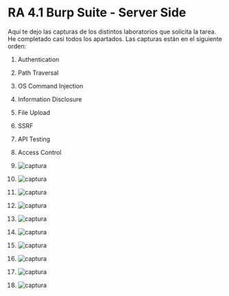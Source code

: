 # RA 4.1 Burp Suite - Server Side

Aquí te dejo las capturas de los distintos laboratorios que solicita la tarea.  
He completado casi todos los apartados. Las capturas están en el siguiente orden:

1. Authentication  
2. Path Traversal  
3. OS Command Injection  
4. Information Disclosure  
5. File Upload  
6. SSRF  
7. API Testing
8. Access Control


1. ![captura](images/Captura1_Athentication.PNG)
1. ![captura](images/Captura2_Athentication.PNG)
2. ![captura](images/Captura1_Path.PNG)
3. ![captura](images/Captura1_OSCommand.PNG)
4. ![captura](images/Captura1_InformationDisclosure.PNG)
5. ![captura](images/Captura1_fileupload.PNG)
6. ![captura](images/Captura1_SSRF.PNG)
7. ![captura](images/Captura1_API_Testing.PNG)
8. ![captura](images/Captura1_AccessControl.PNG)
8. ![captura](images/Captura2_AccessControl.PNG)
